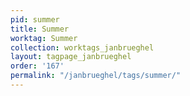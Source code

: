 ```yaml
---
pid: summer
title: Summer
worktag: Summer
collection: worktags_janbrueghel
layout: tagpage_janbrueghel
order: '167'
permalink: "/janbrueghel/tags/summer/"
---
```


